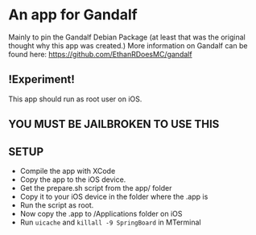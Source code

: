 # An app for Gandalf
Mainly to pin the Gandalf Debian Package (at least that was the original thought why this app was created.)
More information on Gandalf can be found here: https://github.com/EthanRDoesMC/gandalf
## !Experiment!
This app should run as root user on iOS. 
## YOU MUST BE JAILBROKEN TO USE THIS

## SETUP
* Compile the app with XCode
* Copy the app to the iOS device. 
* Get the prepare.sh script from the app/ folder
* Copy it to your iOS device in the folder where the .app is
* Run the script as root.
* Now copy the .app to /Applications folder on iOS
* Run `uicache` and `killall -9 SpringBoard` in MTerminal
